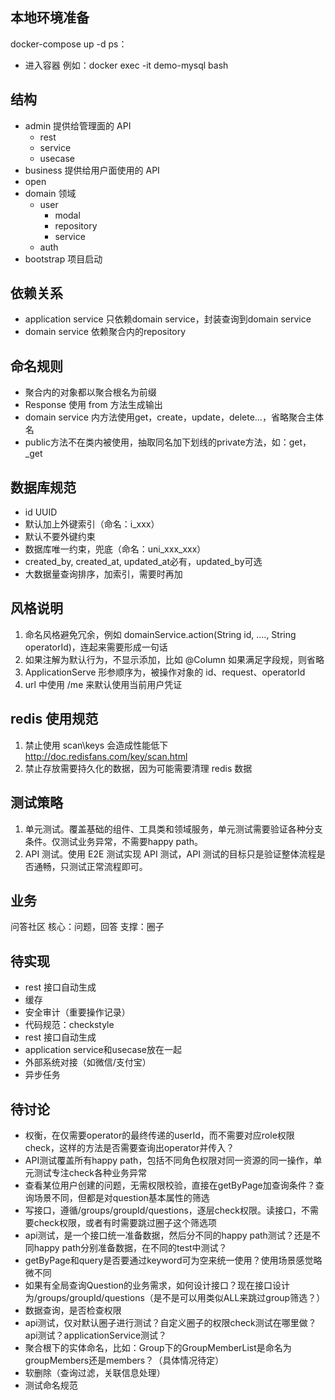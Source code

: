 ## 本地环境准备
docker-compose up -d
ps：
- 进入容器 例如：docker exec -it demo-mysql bash 
 
## 结构
- admin 提供给管理面的 API
    - rest
    - service
    - usecase
- business 提供给用户面使用的 API
- open
- domain 领域
    - user 
        - modal
        - repository
        - service
    - auth
- bootstrap 项目启动

## 依赖关系
- application service 只依赖domain service，封装查询到domain service
- domain service 依赖聚合内的repository

## 命名规则
- 聚合内的对象都以聚合根名为前缀
- Response 使用 from 方法生成输出 
- domain service 内方法使用get，create，update，delete...，省略聚合主体名
- public方法不在类内被使用，抽取同名加下划线的private方法，如：get，_get

## 数据库规范
  - id UUID
  - 默认加上外键索引（命名：i_xxx）
  - 默认不要外键约束
  - 数据库唯一约束，兜底（命名：uni_xxx_xxx）
  - created_by, created_at, updated_at必有，updated_by可选
  - 大数据量查询排序，加索引，需要时再加

## 风格说明

1. 命名风格避免冗余，例如 domainService.action(String id, ...., String operatorId)，连起来需要形成一句话
2. 如果注解为默认行为，不显示添加，比如 @Column 如果满足字段规，则省略
3. ApplicationServe 形参顺序为，被操作对象的 id、request、operatorId
4. url 中使用 /me 来默认使用当前用户凭证

## redis 使用规范

1. 禁止使用 scan\keys 会造成性能低下 http://doc.redisfans.com/key/scan.html
2. 禁止存放需要持久化的数据，因为可能需要清理 redis 数据

## 测试策略

1. 单元测试。覆盖基础的组件、工具类和领域服务，单元测试需要验证各种分支条件。仅测试业务异常，不需要happy path。
2. API 测试。使用 E2E 测试实现 API 测试，API 测试的目标只是验证整体流程是否通畅，只测试正常流程即可。

## 业务
问答社区
核心：问题，回答
支撑：圈子

## 待实现
- rest 接口自动生成
- 缓存
- 安全审计（重要操作记录）
- 代码规范：checkstyle
- rest 接口自动生成
- application service和usecase放在一起
- 外部系统对接（如微信/支付宝）
- 异步任务

## 待讨论
- 权衡，在仅需要operator的最终传递的userId，而不需要对应role权限check，这样的方法是否需要查询出operator并传入？
- API测试覆盖所有happy path，包括不同角色权限对同一资源的同一操作，单元测试专注check各种业务异常
- 查看某位用户创建的问题，无需权限校验，直接在getByPage加查询条件？查询场景不同，但都是对question基本属性的筛选
- 写接口，遵循/groups/groupId/questions，逐层check权限。读接口，不需要check权限，或者有时需要跳过圈子这个筛选项
- api测试，是一个接口统一准备数据，然后分不同的happy path测试？还是不同happy path分别准备数据，在不同的test中测试？
- getByPage和query是否要通过keyword可为空来统一使用？使用场景感觉略微不同
- 如果有全局查询Question的业务需求，如何设计接口？现在接口设计为/groups/groupId/questions（是不是可以用类似ALL来跳过group筛选？）
- 数据查询，是否检查权限
- api测试，仅对默认圈子进行测试？自定义圈子的权限check测试在哪里做？api测试？applicationService测试？
- 聚合根下的实体命名，比如：Group下的GroupMemberList是命名为groupMembers还是members？（具体情况待定）
- 软删除（查询过滤，关联信息处理）
- 测试命名规范

